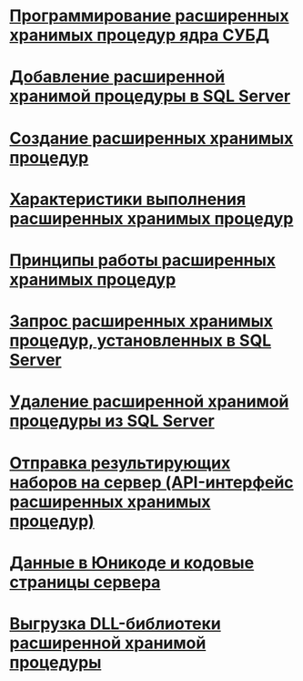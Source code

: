 # [Программирование расширенных хранимых процедур ядра СУБД](database-engine-extended-stored-procedures-programming.md)
# [Добавление расширенной хранимой процедуры в SQL Server](adding-an-extended-stored-procedure-to-sql-server.md)
# [Создание расширенных хранимых процедур](creating-extended-stored-procedures.md)
# [Характеристики выполнения расширенных хранимых процедур](execution-characteristics-of-extended-stored-procedures.md)
# [Принципы работы расширенных хранимых процедур](how-extended-stored-procedures-work.md)
# [Запрос расширенных хранимых процедур, установленных в SQL Server](querying-extended-stored-procedures-installed-in-sql-server.md)
# [Удаление расширенной хранимой процедуры из SQL Server](removing-an-extended-stored-procedure-from-sql-server.md)
# [Отправка результирующих наборов на сервер (API-интерфейс расширенных хранимых процедур)](sending-result-sets-to-the-server-extended-stored-procedure-api.md)
# [Данные в Юникоде и кодовые страницы сервера](unicode-data-and-server-code-pages.md)
# [Выгрузка DLL-библиотеки расширенной хранимой процедуры](unloading-an-extended-stored-procedure-dll.md)

